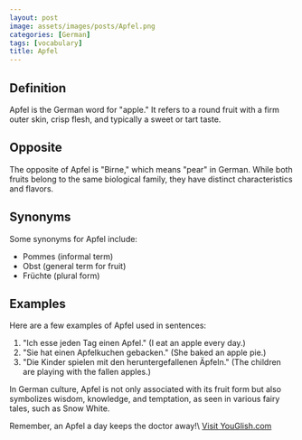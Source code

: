 ```yaml
---
layout: post
image: assets/images/posts/Apfel.png
categories: [German]
tags: [vocabulary]
title: Apfel
---
```


## Definition
Apfel is the German word for "apple." It refers to a round fruit with a firm outer skin, crisp flesh, and typically a sweet or tart taste.

## Opposite
The opposite of Apfel is "Birne," which means "pear" in German. While both fruits belong to the same biological family, they have distinct characteristics and flavors.

## Synonyms
Some synonyms for Apfel include:
- Pommes (informal term)
- Obst (general term for fruit)
- Früchte (plural form)

## Examples
Here are a few examples of Apfel used in sentences:

1. "Ich esse jeden Tag einen Apfel." (I eat an apple every day.)
2. "Sie hat einen Apfelkuchen gebacken." (She baked an apple pie.)
3. "Die Kinder spielen mit den heruntergefallenen Äpfeln." (The children are playing with the fallen apples.)

In German culture, Apfel is not only associated with its fruit form but also symbolizes wisdom, knowledge, and temptation, as seen in various fairy tales, such as Snow White.

Remember, an Apfel a day keeps the doctor away!\ <a id="yg-widget-0" class="youglish-widget" data-query="Apfel" data-lang="german" data-components="8412" data-auto-start="0" data-bkg-color="theme_light" data-title="How%20to%20pronounce%20Apfel%20in%20German"  rel="nofollow" href="https://youglish.com">Visit YouGlish.com</a><script async src="https://youglish.com/public/emb/widget.js" charset="utf-8"></script>